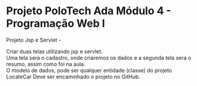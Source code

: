 # Projeto PoloTech Ada Módulo 4 - Programação Web I

Projeto Jsp e Servlet - </br>

Criar duas telas utilizando jsp e servlet.</br> 
Uma tela sera o cadastro, onde criaremos os dados e a segunda tela sera o resumo, assim como foi na aula. </br>
O modelo de dados, pode ser qualquer entidade (classe) do projeto LocateCar Deve ser encaminhado o projeto no GitHub.</br>


